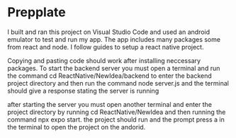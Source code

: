 # Prepplate

I built and ran this project on Visual Studio Code and used an android emulator to test and run my app. The app includes many packages some from react and node. I follow guides to setup a react native project. 

Copying and pasting code should work after installing neccessary packages. To start the backend server you must open a terminal and run the command cd ReactNative/NewIdea/backend to enter the backend project directory and then run the command node server.js and the terminal should give a response stating the server is running

after starting the server you must open another terminal and enter the project directory by running cd ReactNative/NewIdea and then running the command npx expo start. the project should run and the prompt press a in the terminal to open the project on the andorid.
